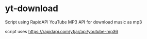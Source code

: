 # yt-download
Script using RapidAPI YouTube MP3 API for download music as mp3

script uses https://rapidapi.com/ytjar/api/youtube-mp36
